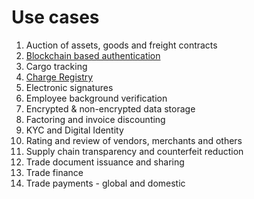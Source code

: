 # Use cases

1. Auction of assets, goods and freight contracts
2. [Blockchain based authentication](https://github.com/Primechain/primechain-api-docs/blob/master/docs/Authentication.MD)
3. Cargo tracking
4. [Charge Registry](https://github.com/Primechain/primechain-api-docs/blob/master/docs/usecases/charge_registry.md)
5. Electronic signatures
6. Employee background verification
7. Encrypted & non-encrypted data storage
8. Factoring and invoice discounting
9. KYC and Digital Identity
10. Rating and review of vendors, merchants and others
11. Supply chain transparency and counterfeit reduction
12. Trade document issuance and sharing
13. Trade finance
14. Trade payments - global and domestic
